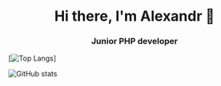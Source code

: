 <h1 align="center">Hi there, I'm Alexandr 👋 </h1>
<h3 align="center">Junior PHP developer</h3>

[![Top Langs](https://github-readme-stats.vercel.app/api/top-langs/?username=aletoropov)]

![GitHub stats](https://github-readme-stats.vercel.app/api?username=aletoropov&show_icons=true&theme=radical)

<!--
**aletoropov/aletoropov** is a ✨ _special_ ✨ repository because its `README.md` (this file) appears on your GitHub profile.

Here are some ideas to get you started:

- 🔭 I’m currently working on ...
- 🌱 I’m currently learning ...
- 👯 I’m looking to collaborate on ...
- 🤔 I’m looking for help with ...
- 💬 Ask me about ...
- 📫 How to reach me: ...
- 😄 Pronouns: ...
- ⚡ Fun fact: ...
-->
